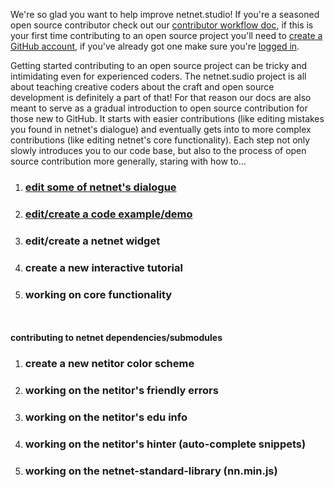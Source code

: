 We're so glad you want to help improve netnet.studio! If you're a seasoned open source contributor check out our [contributor workflow doc](contributor-workflow.md), if this is your first time contributing to an open source project you'll need to [create a GitHub account](https://github.com/signup), if you've already got one make sure you're [logged in](https://github.com/login).

Getting started contributing to an open source project can be tricky and intimidating even for experienced coders. The netnet.sudio project is all about teaching creative coders about the craft and open source development is definitely a part of that! For that reason our docs are also meant to serve as a gradual introduction to open source contribution for those new to GitHub. It starts with easier contributions (like editing mistakes you found in netnet's dialogue) and eventually gets into to more complex contributions (like editing netnet's core functionality). Each step not only slowly introduces you to our code base, but also to the process of open source contribution more generally, staring with how to...

1. ### [edit some of netnet's dialogue](editing-dialogue)
2. ### [edit/create a code example/demo](code-examples)
3. ### edit/create a netnet widget
4. ### create a new interactive tutorial
5. ### working on core functionality
<br><br>
**contributing to netnet dependencies/submodules**
1. ### create a new netitor color scheme
2. ### working on the netitor's friendly errors
3. ### working on the netitor's edu info
4. ### working on the netitor's hinter (auto-complete snippets)
5. ### working on the netnet-standard-library (nn.min.js)
<br><br>
